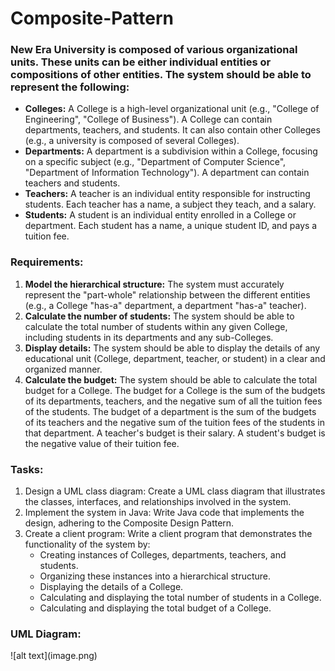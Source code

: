 # Composite-Pattern
<h3><p>New Era University is composed of various organizational units. These units can be either individual entities or compositions of other entities. The system should be able to represent the following:</p></h3>

* **Colleges:** A College is a high-level organizational unit (e.g., "College of Engineering", "College of Business"). A College can contain departments, teachers, and students. It can also contain other Colleges (e.g., a university is composed of several Colleges).
* **Departments:** A department is a subdivision within a College, focusing on a specific subject (e.g., "Department of Computer Science", "Department of Information Technology"). A department can contain teachers and students.
* **Teachers:** A teacher is an individual entity responsible for instructing students. Each teacher has a name, a subject they teach, and a salary.
* **Students:** A student is an individual entity enrolled in a College or department. Each student has a name, a unique student ID, and pays a tuition fee.

<h3>Requirements:</h3>

1. **Model the hierarchical structure:** The system must accurately represent the "part-whole" relationship between the different entities (e.g., a College "has-a" department, a department "has-a" teacher).
2. **Calculate the number of students:** The system should be able to calculate the total number of students within any given College, including students in its departments and any sub-Colleges.
3. **Display details:** The system should be able to display the details of any educational unit (College, department, teacher, or student) in a clear and organized manner.
4. **Calculate the budget:** The system should be able to calculate the total budget for a College. The budget for a College is the sum of the budgets of its departments, teachers, and the negative sum of all the tuition fees of the students. The budget of a department is the sum of the budgets of its teachers and the negative sum of the tuition fees of the students in that department. A teacher's budget is their salary. A student's budget is the negative value of their tuition fee.

<h3>Tasks:</h3>

1. Design a UML class diagram: Create a UML class diagram that illustrates the classes, interfaces, and relationships involved in the system.
2. Implement the system in Java: Write Java code that implements the design, adhering to the Composite Design Pattern.
3. Create a client program: Write a client program that demonstrates the functionality of the system by:
    * Creating instances of Colleges, departments, teachers, and students.
    * Organizing these instances into a hierarchical structure.
    * Displaying the details of a College.
    * Calculating and displaying the total number of students in a College.
    * Calculating and displaying the total budget of a College.


<h3>UML Diagram:</h3>
![alt text](image.png)